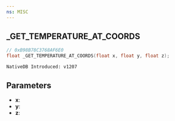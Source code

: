 ```yaml
---
ns: MISC
---
```

## _GET_TEMPERATURE_AT_COORDS

```c
// 0xB98B78C3768AF6E0
float _GET_TEMPERATURE_AT_COORDS(float x, float y, float z);
```

```
NativeDB Introduced: v1207
```

## Parameters
* **x**:
* **y**:
* **z**:
